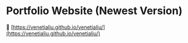 # Portfolio Website (Newest Version)

🔗 [https://venetialiu.github.io/venetialiu/](https://venetialiu.github.io/venetialiu/)

